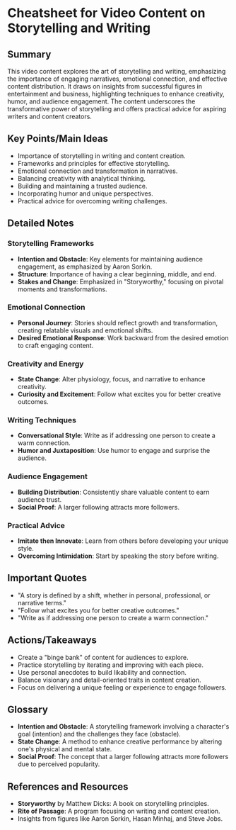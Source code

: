 # Cheatsheet for Video Content on Storytelling and Writing

## Summary
This video content explores the art of storytelling and writing, emphasizing the importance of engaging narratives, emotional connection, and effective content distribution. It draws on insights from successful figures in entertainment and business, highlighting techniques to enhance creativity, humor, and audience engagement. The content underscores the transformative power of storytelling and offers practical advice for aspiring writers and content creators.

## Key Points/Main Ideas
- Importance of storytelling in writing and content creation.
- Frameworks and principles for effective storytelling.
- Emotional connection and transformation in narratives.
- Balancing creativity with analytical thinking.
- Building and maintaining a trusted audience.
- Incorporating humor and unique perspectives.
- Practical advice for overcoming writing challenges.

## Detailed Notes

### Storytelling Frameworks
- **Intention and Obstacle**: Key elements for maintaining audience engagement, as emphasized by Aaron Sorkin.
- **Structure**: Importance of having a clear beginning, middle, and end.
- **Stakes and Change**: Emphasized in "Storyworthy," focusing on pivotal moments and transformations.

### Emotional Connection
- **Personal Journey**: Stories should reflect growth and transformation, creating relatable visuals and emotional shifts.
- **Desired Emotional Response**: Work backward from the desired emotion to craft engaging content.

### Creativity and Energy
- **State Change**: Alter physiology, focus, and narrative to enhance creativity.
- **Curiosity and Excitement**: Follow what excites you for better creative outcomes.

### Writing Techniques
- **Conversational Style**: Write as if addressing one person to create a warm connection.
- **Humor and Juxtaposition**: Use humor to engage and surprise the audience.

### Audience Engagement
- **Building Distribution**: Consistently share valuable content to earn audience trust.
- **Social Proof**: A larger following attracts more followers.

### Practical Advice
- **Imitate then Innovate**: Learn from others before developing your unique style.
- **Overcoming Intimidation**: Start by speaking the story before writing.

## Important Quotes
- "A story is defined by a shift, whether in personal, professional, or narrative terms."
- "Follow what excites you for better creative outcomes."
- "Write as if addressing one person to create a warm connection."

## Actions/Takeaways
- Create a "binge bank" of content for audiences to explore.
- Practice storytelling by iterating and improving with each piece.
- Use personal anecdotes to build likability and connection.
- Balance visionary and detail-oriented traits in content creation.
- Focus on delivering a unique feeling or experience to engage followers.

## Glossary
- **Intention and Obstacle**: A storytelling framework involving a character's goal (intention) and the challenges they face (obstacle).
- **State Change**: A method to enhance creative performance by altering one's physical and mental state.
- **Social Proof**: The concept that a larger following attracts more followers due to perceived popularity.

## References and Resources
- **Storyworthy** by Matthew Dicks: A book on storytelling principles.
- **Rite of Passage**: A program focusing on writing and content creation.
- Insights from figures like Aaron Sorkin, Hasan Minhaj, and Steve Jobs.